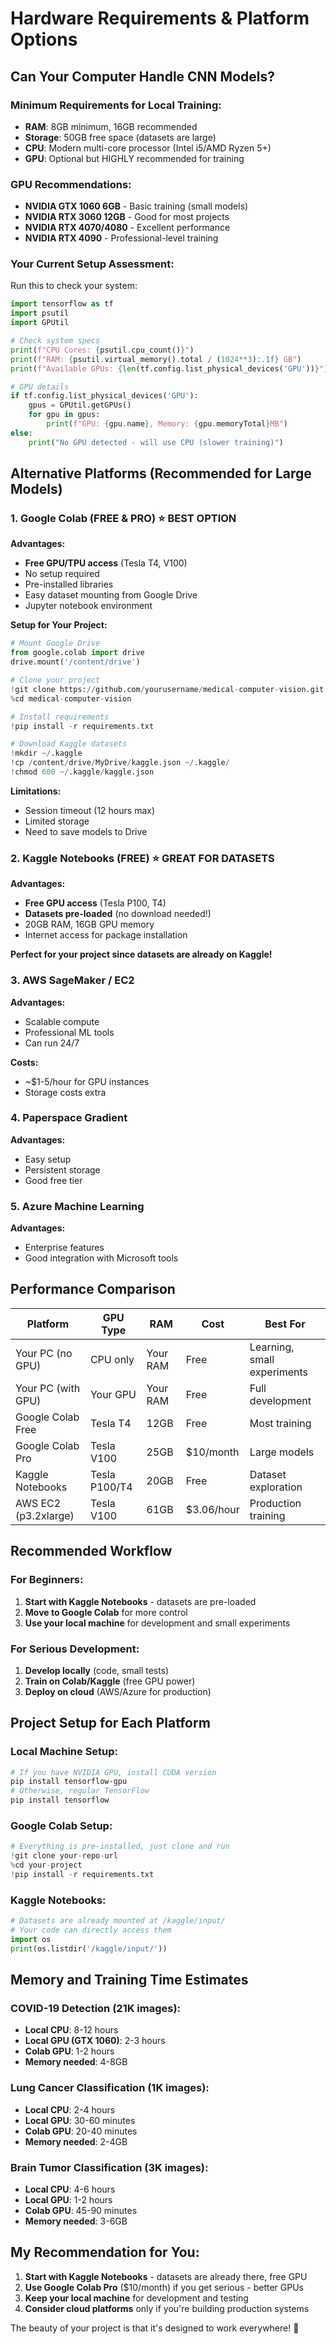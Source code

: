 # Hardware Requirements & Platform Options

## Can Your Computer Handle CNN Models?

### Minimum Requirements for Local Training:
- **RAM**: 8GB minimum, 16GB recommended
- **Storage**: 50GB free space (datasets are large)
- **CPU**: Modern multi-core processor (Intel i5/AMD Ryzen 5+)
- **GPU**: Optional but HIGHLY recommended for training

### GPU Recommendations:
- **NVIDIA GTX 1060 6GB** - Basic training (small models)
- **NVIDIA RTX 3060 12GB** - Good for most projects
- **NVIDIA RTX 4070/4080** - Excellent performance
- **NVIDIA RTX 4090** - Professional-level training

### Your Current Setup Assessment:
Run this to check your system:

```python
import tensorflow as tf
import psutil
import GPUtil

# Check system specs
print(f"CPU Cores: {psutil.cpu_count()}")
print(f"RAM: {psutil.virtual_memory().total / (1024**3):.1f} GB")
print(f"Available GPUs: {len(tf.config.list_physical_devices('GPU'))}")

# GPU details
if tf.config.list_physical_devices('GPU'):
    gpus = GPUtil.getGPUs()
    for gpu in gpus:
        print(f"GPU: {gpu.name}, Memory: {gpu.memoryTotal}MB")
else:
    print("No GPU detected - will use CPU (slower training)")
```

## Alternative Platforms (Recommended for Large Models)

### 1. Google Colab (FREE & PRO) ⭐ BEST OPTION
**Advantages:**
- **Free GPU/TPU access** (Tesla T4, V100)
- No setup required
- Pre-installed libraries
- Easy dataset mounting from Google Drive
- Jupyter notebook environment

**Setup for Your Project:**
```python
# Mount Google Drive
from google.colab import drive
drive.mount('/content/drive')

# Clone your project
!git clone https://github.com/yourusername/medical-computer-vision.git
%cd medical-computer-vision

# Install requirements
!pip install -r requirements.txt

# Download Kaggle datasets
!mkdir ~/.kaggle
!cp /content/drive/MyDrive/kaggle.json ~/.kaggle/
!chmod 600 ~/.kaggle/kaggle.json
```

**Limitations:**
- Session timeout (12 hours max)
- Limited storage
- Need to save models to Drive

### 2. Kaggle Notebooks (FREE) ⭐ GREAT FOR DATASETS
**Advantages:**
- **Free GPU access** (Tesla P100, T4)
- **Datasets pre-loaded** (no download needed!)
- 20GB RAM, 16GB GPU memory
- Internet access for package installation

**Perfect for your project since datasets are already on Kaggle!**

### 3. AWS SageMaker / EC2
**Advantages:**
- Scalable compute
- Professional ML tools
- Can run 24/7

**Costs:**
- ~$1-5/hour for GPU instances
- Storage costs extra

### 4. Paperspace Gradient
**Advantages:**
- Easy setup
- Persistent storage
- Good free tier

### 5. Azure Machine Learning
**Advantages:**
- Enterprise features
- Good integration with Microsoft tools

## Performance Comparison

| Platform | GPU Type | RAM | Cost | Best For |
|----------|----------|-----|------|----------|
| Your PC (no GPU) | CPU only | Your RAM | Free | Learning, small experiments |
| Your PC (with GPU) | Your GPU | Your RAM | Free | Full development |
| Google Colab Free | Tesla T4 | 12GB | Free | Most training |
| Google Colab Pro | Tesla V100 | 25GB | $10/month | Large models |
| Kaggle Notebooks | Tesla P100/T4 | 20GB | Free | Dataset exploration |
| AWS EC2 (p3.2xlarge) | Tesla V100 | 61GB | $3.06/hour | Production training |

## Recommended Workflow

### For Beginners:
1. **Start with Kaggle Notebooks** - datasets are pre-loaded
2. **Move to Google Colab** for more control
3. **Use your local machine** for development and small experiments

### For Serious Development:
1. **Develop locally** (code, small tests)
2. **Train on Colab/Kaggle** (free GPU power)
3. **Deploy on cloud** (AWS/Azure for production)

## Project Setup for Each Platform

### Local Machine Setup:
```bash
# If you have NVIDIA GPU, install CUDA version
pip install tensorflow-gpu
# Otherwise, regular TensorFlow
pip install tensorflow
```

### Google Colab Setup:
```python
# Everything is pre-installed, just clone and run
!git clone your-repo-url
%cd your-project
!pip install -r requirements.txt
```

### Kaggle Notebooks:
```python
# Datasets are already mounted at /kaggle/input/
# Your code can directly access them
import os
print(os.listdir('/kaggle/input/'))
```

## Memory and Training Time Estimates

### COVID-19 Detection (21K images):
- **Local CPU**: 8-12 hours
- **Local GPU (GTX 1060)**: 2-3 hours  
- **Colab GPU**: 1-2 hours
- **Memory needed**: 4-8GB

### Lung Cancer Classification (1K images):
- **Local CPU**: 2-4 hours
- **Local GPU**: 30-60 minutes
- **Colab GPU**: 20-40 minutes
- **Memory needed**: 2-4GB

### Brain Tumor Classification (3K images):
- **Local CPU**: 4-6 hours
- **Local GPU**: 1-2 hours
- **Colab GPU**: 45-90 minutes
- **Memory needed**: 3-6GB

## My Recommendation for You:

1. **Start with Kaggle Notebooks** - datasets are already there, free GPU
2. **Use Google Colab Pro** ($10/month) if you get serious - better GPUs
3. **Keep your local machine** for development and testing
4. **Consider cloud platforms** only if you're building production systems

The beauty of your project is that it's designed to work everywhere! 🚀
